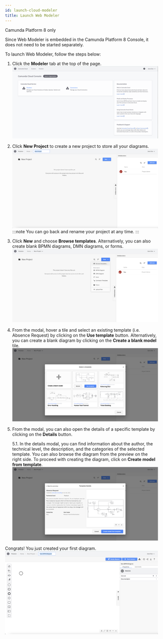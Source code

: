 ```yaml
---
id: launch-cloud-modeler
title: Launch Web Modeler
---
```


<span class="badge badge--cloud">Camunda Platform 8 only</span>

Since Web Modeler is embedded in the Camunda Platform 8 Console, it does not need to be started separately.

To launch Web Modeler, follow the steps below:

1. Click the **Modeler** tab at the top of the page.
   ![cloud web modeler menu item](img/cloud-web-modeler-menu-item.png)

2. Click **New Project** to create a new project to store all your diagrams.
   ![web modeler empty home](img/web-modeler-new-user-new-project.png)
   :::note
   You can go back and rename your project at any time.
   :::

3. Click **New** and choose **Browse templates**. Alternatively, you can also create blank BPMN diagrams, DMN diagrams, or forms.
   ![web modeler empty project](img/web-modeler-new-user-new-diagram-choose-browse-templates.png)

4. From the modal, hover a tile and select an existing template (i.e. Absence Request) by clicking on the **Use template** button. Alternatively, you can create a blank diagram by clicking on the **Create a blank model** tile.
   ![web modeler templates list modal](img/web-modeler-new-user-templates-list-modal.png)

5. From the modal, you can also open the details of a specific template by clicking on the **Details** button.

   5.1. In the details modal, you can find information about the author, the technical level, the description, and the categories of the selected template. You can also browse the diagram from the preview on the right side. To proceed with creating the diagram, click on **Create model from template**.
   ![web modeler template details modal](img/web-modeler-new-user-template-details-modal.png)

Congrats! You just created your first diagram.
![web modeler new diagram created](img/web-modeler-new-user-new-diagram.png)
